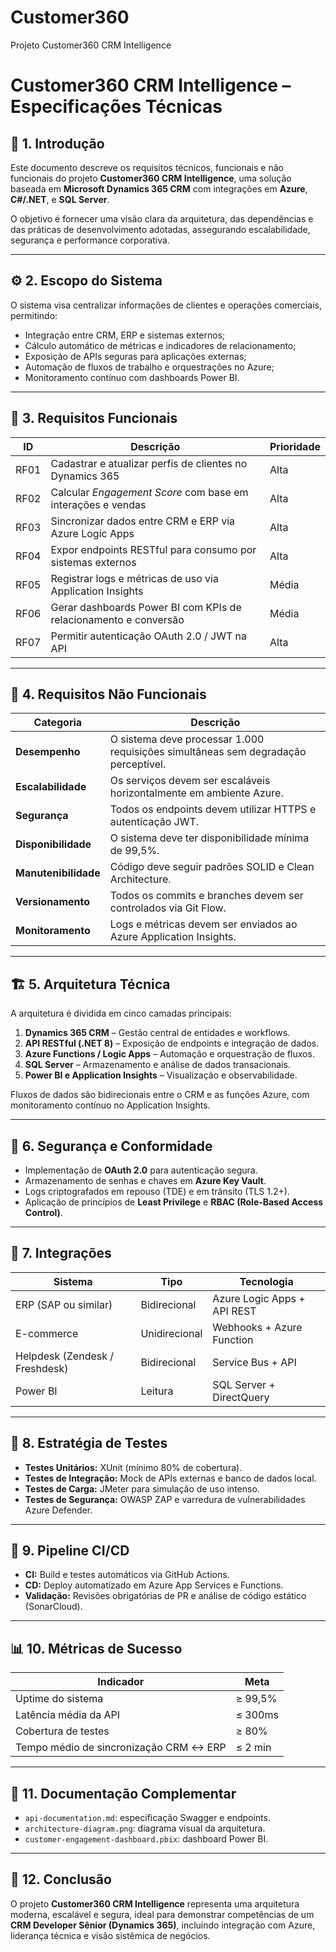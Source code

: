 # Customer360
Projeto Customer360 CRM Intelligence
# Customer360 CRM Intelligence – Especificações Técnicas

## 📘 1. Introdução
Este documento descreve os requisitos técnicos, funcionais e não funcionais do projeto **Customer360 CRM Intelligence**, uma solução baseada em **Microsoft Dynamics 365 CRM** com integrações em **Azure**, **C#/.NET**, e **SQL Server**.

O objetivo é fornecer uma visão clara da arquitetura, das dependências e das práticas de desenvolvimento adotadas, assegurando escalabilidade, segurança e performance corporativa.

---

## ⚙️ 2. Escopo do Sistema
O sistema visa centralizar informações de clientes e operações comerciais, permitindo:
- Integração entre CRM, ERP e sistemas externos;
- Cálculo automático de métricas e indicadores de relacionamento;
- Exposição de APIs seguras para aplicações externas;
- Automação de fluxos de trabalho e orquestrações no Azure;
- Monitoramento contínuo com dashboards Power BI.

---

## 🧩 3. Requisitos Funcionais
| ID | Descrição | Prioridade |
|----|------------|-------------|
| RF01 | Cadastrar e atualizar perfis de clientes no Dynamics 365 | Alta |
| RF02 | Calcular *Engagement Score* com base em interações e vendas | Alta |
| RF03 | Sincronizar dados entre CRM e ERP via Azure Logic Apps | Alta |
| RF04 | Expor endpoints RESTful para consumo por sistemas externos | Alta |
| RF05 | Registrar logs e métricas de uso via Application Insights | Média |
| RF06 | Gerar dashboards Power BI com KPIs de relacionamento e conversão | Média |
| RF07 | Permitir autenticação OAuth 2.0 / JWT na API | Alta |

---

## 🧱 4. Requisitos Não Funcionais
| Categoria | Descrição |
|------------|------------|
| **Desempenho** | O sistema deve processar 1.000 requisições simultâneas sem degradação perceptível. |
| **Escalabilidade** | Os serviços devem ser escaláveis horizontalmente em ambiente Azure. |
| **Segurança** | Todos os endpoints devem utilizar HTTPS e autenticação JWT. |
| **Disponibilidade** | O sistema deve ter disponibilidade mínima de 99,5%. |
| **Manutenibilidade** | Código deve seguir padrões SOLID e Clean Architecture. |
| **Versionamento** | Todos os commits e branches devem ser controlados via Git Flow. |
| **Monitoramento** | Logs e métricas devem ser enviados ao Azure Application Insights. |

---

## 🏗️ 5. Arquitetura Técnica
A arquitetura é dividida em cinco camadas principais:

1. **Dynamics 365 CRM** – Gestão central de entidades e workflows.
2. **API RESTful (.NET 8)** – Exposição de endpoints e integração de dados.
3. **Azure Functions / Logic Apps** – Automação e orquestração de fluxos.
4. **SQL Server** – Armazenamento e análise de dados transacionais.
5. **Power BI e Application Insights** – Visualização e observabilidade.

Fluxos de dados são bidirecionais entre o CRM e as funções Azure, com monitoramento contínuo no Application Insights.

---

## 🔐 6. Segurança e Conformidade
- Implementação de **OAuth 2.0** para autenticação segura.
- Armazenamento de senhas e chaves em **Azure Key Vault**.
- Logs criptografados em repouso (TDE) e em trânsito (TLS 1.2+).
- Aplicação de princípios de **Least Privilege** e **RBAC (Role-Based Access Control)**.

---

## 🧠 7. Integrações
| Sistema | Tipo | Tecnologia |
|----------|------|-------------|
| ERP (SAP ou similar) | Bidirecional | Azure Logic Apps + API REST |
| E-commerce | Unidirecional | Webhooks + Azure Function |
| Helpdesk (Zendesk / Freshdesk) | Bidirecional | Service Bus + API |
| Power BI | Leitura | SQL Server + DirectQuery |

---

## 🧪 8. Estratégia de Testes
- **Testes Unitários:** XUnit (mínimo 80% de cobertura).  
- **Testes de Integração:** Mock de APIs externas e banco de dados local.  
- **Testes de Carga:** JMeter para simulação de uso intenso.  
- **Testes de Segurança:** OWASP ZAP e varredura de vulnerabilidades Azure Defender.

---

## 🔄 9. Pipeline CI/CD
- **CI:** Build e testes automáticos via GitHub Actions.  
- **CD:** Deploy automatizado em Azure App Services e Functions.  
- **Validação:** Revisões obrigatórias de PR e análise de código estático (SonarCloud).

---

## 📊 10. Métricas de Sucesso
| Indicador | Meta |
|------------|------|
| Uptime do sistema | ≥ 99,5% |
| Latência média da API | ≤ 300ms |
| Cobertura de testes | ≥ 80% |
| Tempo médio de sincronização CRM ↔ ERP | ≤ 2 min |

---

## 📄 11. Documentação Complementar
- `api-documentation.md`: especificação Swagger e endpoints.
- `architecture-diagram.png`: diagrama visual da arquitetura.
- `customer-engagement-dashboard.pbix`: dashboard Power BI.

---

## 🧰 12. Conclusão
O projeto **Customer360 CRM Intelligence** representa uma arquitetura moderna, escalável e segura, ideal para demonstrar competências de um **CRM Developer Sênior (Dynamics 365)**, incluindo integração com Azure, liderança técnica e visão sistêmica de negócios.
